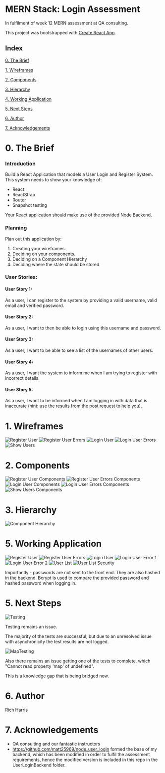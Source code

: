 # MERN Stack: Login Assessment

In fulfilment of week 12 MERN assessment at QA consulting.

This project was bootstrapped with [Create React App](https://github.com/facebook/create-react-app).

## Index
[0. The Brief](#brief)
   
[1. Wireframes](#wireframes)
   
[2. Components](#components)

[3. Hierarchy](#hierarchy)

[4. Working Application](#browser)

[5. Next Steps](#next)

[6. Author](#auth)

[7. Acknowledgements](#ack)

<a name="brief"></a>
# 0. The Brief

### Introduction

Build a React Application that models a User Login and Register System.  This system needs to show your knowledge of:
*	React
*	ReactStrap
*	Router
*	Snapshot testing

Your React application should make use of the provided Node Backend.

### Planning 

Plan out this application by:
1.	 Creating your wireframes.
2.	 Deciding on your components.
3.	 Deciding on a Component Hierarchy
4.	 Deciding where the state should be stored.

### User Stories:
#### User Story 1: 
<p>
As a user, I can register to the system by providing a valid username, valid email and verified password.
</p>

#### User Story 2: 
<p>
As a user, I want to then be able to login using this username and password.
</p>

#### User Story 3: 
<p>
As a user, I want to be able to see a list of the usernames of other users.
</p>

#### User Story 4: 
<p>
As a user, I want the system to inform me when I am trying to register with incorrect details.
</p>

#### User Story 5: 
<p>
As a user, I want to be informed when I am logging in with data that is inaccurate (hint: use the results from the post request to help you).
</p>

<a name="wireframes"></a>
# 1. Wireframes

![Register User](Documentation/Wireframes/RegisterUser.png)
![Register User Errors](Documentation/Wireframes/RegisterErrors.png)
![Login User](Documentation/Wireframes/LoginUser.png)
![Login User Errors](Documentation/Wireframes/LoginErrors.png)
![Show Users](Documentation/Wireframes/ShowUsers.png)

<a name="components"></a>
# 2. Components

![Register User Components](Documentation/Wireframes/RegisterUserComponents.png)
![Register User Errors Components](Documentation/Wireframes/RegisterErrorsComponents.png)
![Login User Components](Documentation/Wireframes/LoginUserComponents.png)
![Login User Errors Components](Documentation/Wireframes/LoginErrorsComponents.png)
![Show Users Components](Documentation/Wireframes/ShowUsersComponents.png)

<a name="hierarchy"></a>
# 3. Hierarchy

![Component Hierarchy](Documentation/Hierarchy/hierarchy.png)

<a name="browser"></a>
# 5. Working Application

![Register User](Documentation/InBrowser/RegisterUser.png)
![Register User Errors](Documentation/InBrowser/RegisterErrors.png)
![Login User](Documentation/InBrowser/LoginUser.png)
![Login User Error 1](Documentation/InBrowser/LoginError1.png)
![Login User Error 2](Documentation/InBrowser/LoginError2.png)
![User List](Documentation/InBrowser/UserList.png)
![User List Security](Documentation/InBrowser/UserListSecurity.png)

Importantly - passwords are not sent to the front end. They are also hashed in the backend. Bcrypt is used to compare the provided password and hashed password when logging in.

<a name="next"></a>
# 5. Next Steps

![Testing](Documentation/Testing/testresults.png)

Testing remains an issue.

The majority of the tests are successful, but due to an unresolved issue with asynchronicity the test results are not logged.

 ![MapTesting](Documentation/Testing/maptest.png)

Also there remains an issue getting one of the tests to complete, which "Cannot read property 'map' of undefined".

This is a knowledge gap that is being bridged now.

<a name="author"></a>
# 6. Author

Rich Harris

<a name="ack"></a>
# 7. Acknowledgements

* QA consulting and our fantastic instructors
* https://github.com/matt25969/node_user_login formed the base of my backend, which has been modified in order to fulfil the assessment requirements, hence the modified version is included in this repo in the UserLoginBackend folder.
